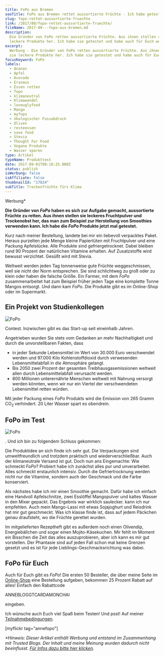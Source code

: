 ```yaml
---
title: FoPo aus Bremen
seoTitle: FoPo aus Bremen rettet aussortierte Früchte - Ich habe getestet
slug: fopo-rettet-aussortierte-fruechte
link: /2017/09/fopo-rettet-aussortierte-fruechte/
fileName: 2017-09---fopo-aus-bremen.md
description:
  Die Gründer von FoPo retten aussortierte Früchte. Aus ihnen stellen sie
  leckere Produkte her. Ich habe sie getestet und habe auch für Euch welche!
excerpt:
  Werbung - Die Gründer von FoPo retten aussortierte Früchte. Aus ihnen stellen
  sie leckere Produkte her. Ich habe sie getestet und habe auch für Euch welche!
focusKeyword: FoPo
labels:
  - Ananas
  - Apfel
  - Avocado
  - Erasmus
  - Essen retten
  - fopo
  - klimaneutral
  - Klimawandel
  - loveuglyfood
  - Mango
  - myfopo
  - ökologischer Fussabdruck
  - Oliven
  - resteessen
  - save food
  - Stevia
  - Thought For Food
  - Vegane Produkte
  - Wasser sparen
type: Artikel
typeName: Produkttest
date: 2017-09-01T08:18:25.000Z
status: publish
isWerbung: false
isAffiliate: false
thumbnailId: "17824"
subTitle: Trockenfrüchte fürs Klima
---
```


Werbung\*

<strong>Die Gründer von <em>FoPo</em> haben es sich zur Aufgabe gemacht,
aussortierte Früchte zu retten. Aus ihnen stellen sie leckeres Fruchtpulver und
Trockenobst her, das man zum Beispiel zur Herstellung von Smoothies verwenden
kann. Ich habe die<em> FoPo</em> Produkte jetzt mal getestet.</strong>

Kurz nach meiner Bestellung, landete bei mir ein liebevoll verpacktes Paket.
Heraus purzelten jede Menge kleine Papiertüten mit Fruchtpulver und eine Packung
Apfelstücke. Alle Produkte sind gefriergetrocknet. Dabei bleiben rund 90 Prozent
der natürlichen Vitamine erhalten. Auf Zusatzstoffe wird bewusst verzichtet.
Gesüßt wird mit Stevia.

Weltweit werden jeden Tag tonnenweise gute Früchte weggeschmissen, weil sie
nicht der Norm entsprechen. Sie sind schlichtweg zu groß oder zu klein oder
haben die falsche Größe. Ein Farmer, mit dem <em>FoPo</em> zusammenarbeitet hat
zum Beispiel früher jeden Tage eine komplette Tonne Mangos entsorgt. Und dann
kam <em>FoPo</em>. Die Produkte gibt es im Online-Shop oder im Supermarkt.

## Ein Projekt von Studienkollegen

![FoPo](http://cardamonchai.com/wp-content/uploads/2017/09/36146928163_15f28fcbe8_z-300x200.jpg)

Contest. Inzwischen gibt es das Start-up seit eineinhalb Jahren.

Angetrieben wurden Sie stets vom Gedanken an mehr Nachhaltigkeit und durch die
unvorstellbaren Fakten, dass

<ul>
    <li>in jeder Sekunde Lebensmittel im Wert von 30.000 Euro verschwendet werden und 97.000 Kilo Kohlenstoffdioxid durch verwesenden Lebensmittelabfall in die Atmosphäre gelangt.</li>
    <li>Bis 2050 zwei Prozent der gesamten Treibhausgasemissionen weltweit allen durch Lebensmittelabfall verursacht werden.</li>
    <li>800 Millionen unterernährte Menschen weltweit mit Nahrung versorgt werden könnten, wenn wir nur ein Viertel der verschwendeten Lebensmittel retten würden.</li>
</ul>

Mit jeder Packung eines <em>FoPo</em> Produkts wird die Emission von 265 Gramm
<span class="_Xbe kno-fv">CO<sub>2 </sub></span> verhindert. 20 Liter Wasser
spart es obendrein.

## FoPo im Test

![FoPo](http://cardamonchai.com/wp-content/uploads/2017/09/36146929993_21f53f63dc_z-300x200.jpg)

. Und ich bin zu folgendem Schluss gekommen:

Die Produktidee an sich finde ich sehr gut. Die Verpackungen sind
umweltfreundlich und trotzdem praktisch und wiederverschließbar. Auch der
klimaneutrale Versand ist gut. Doch nun ans Eingemachte: Wie schmeckt
<em>FoPo</em>? Probiert habe ich zunächst alles pur und unverarbeitet. Alles
schmeckt erstaunlich intensiv. Durch die Gefriertrocknung werden nicht nur die
Vitamine, sondern auch der Geschmack und die Farbe konserviert.

Als nächstes habe ich mir einen Smoothie gemacht. Dafür habe ich einfach eine
Handvoll Apfelschnitze, zwei Esslöffel Mangopulver und kaltes Wasser in den
Mixer gepackt. Das Ergebnis war wirklich saulecker. kann ich nur empfehlen. Auch
mein Mango-Lassi mit etwas Sojajoghurt und Reisdrink hat mir gut geschmeckt. Was
ich klasse finde ist, dass auf jedem Päckchen genau draufsteht, wo die Früchte
gerettet wurden.

Im mitgelieferten Rezeptheft gibt es außerdem noch einen Olivendip,
Energiebällchen und sogar einen Mojito-Käsekuchen. Mir fehlt im Moment ein
Bisschen die Zeit das alles auszuprobieren, aber ich kann es mir gut vorstellen.
Der Phantasie sind auf jeden Fall schon mal keine Grenzen gesetzt und es ist für
jede Lieblings-Geschmacksrichtung was dabei.

## FoPo für Euch

Auch für Euch gibt es <em>FoPo</em>! Die ersten 50 Besteller, die über meine
Seite im [Online-Shop](http://www.myfopo.com) eine Bestellung aufgeben, bekommen
25 Prozent Rabatt auf alles! Einfach den Rabattcode

ANNEBLOGGTCARDAMONCHAI

eingeben.

Ich wünsche auch Euch viel Spaß beim Testen! Und psst! Auf meiner
[Teilnahmebedingungen](https://www.instagram.com/anne_reko/).

[myflickr tag="annefopo"]

<em>\*Hinweis: Dieser Artikel enthält Werbung und entstand im Zusammenhang mit
Trusted Blogs. Der Inhalt und meine Meinung wurden dadurch nicht beeinflusst.
[Für Infos dazu bitte hier klicken](https://www.trusted-blogs.com/tipps/werbekennzeichnung).
</em>
